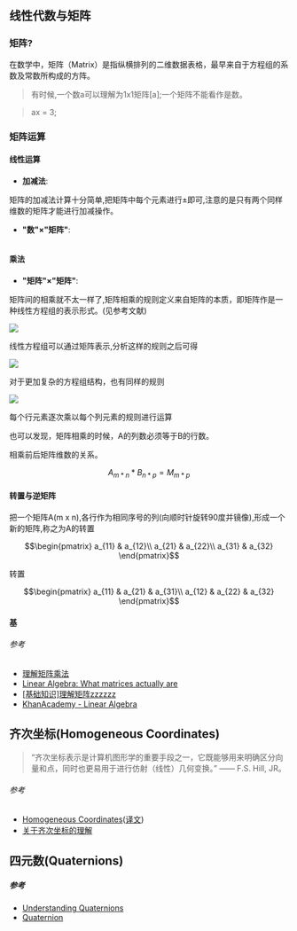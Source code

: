 ﻿## 线性代数与矩阵

### 矩阵?
在数学中，矩阵（Matrix）是指纵横排列的二维数据表格，最早来自于方程组的系数及常数所构成的方阵。

> 有时候,一个数a可以理解为1x1矩阵[a];一个矩阵不能看作是数。

> ax = 3;

### 矩阵运算

#### 线性运算

- **加减法**:

矩阵的加减法计算十分简单,把矩阵中每个元素进行±即可,注意的是只有两个同样维数的矩阵才能进行加减操作。

- **"数"×"矩阵"**:

<img src="http://www.ruanyifeng.com/blogimg/asset/2015/bg2015090102.png" alt="" title="插图来自于www.ruanyifeng.com(c)" style="max-width:230px">

#### 乘法

- **"矩阵"×"矩阵"**:

矩阵间的相乘就不太一样了,矩阵相乘的规则定义来自矩阵的本质，即矩阵作是一种线性方程组的表示形式。(见参考文献)

<img  src="http://7o51mi.com1.z0.glb.clouddn.com/webgl/20150913/illustration1.PNG" style="max-width:200px">

线性方程组可以通过矩阵表示,分析这样的规则之后可得

<img  src="http://7o51mi.com1.z0.glb.clouddn.com/webgl/20150913/illustration2(1).PNG" style="max-width:260px">

对于更加复杂的方程组结构，也有同样的规则

<img  src="http://7o51mi.com1.z0.glb.clouddn.com/webgl/20150913/illustration3(2).PNG" style="max-width:390px">

每个行元素逐次乘以每个列元素的规则进行运算

也可以发现，矩阵相乘的时候，A的列数必须等于B的行数。

相乘前后矩阵维数的关系。
````math
A_{m*n} * B_{n*p} = M_{m*p}
````

#### 转置与逆矩阵

把一个矩阵A(m x n),各行作为相同序号的列(向顺时针旋转90度并镜像),形成一个新的矩阵,称之为A的转置

`````math
\begin{pmatrix}
a_{11} & a_{12}\\ 
a_{21} & a_{22}\\ 
a_{31} & a_{32}
\end{pmatrix}
`````
转置
`````math
\begin{pmatrix}
a_{11} & a_{21} & a_{31}\\ 
a_{12} & a_{22} & a_{32}
\end{pmatrix}
`````


#### 基



###### 参考
- [理解矩阵乘法](http://www.ruanyifeng.com/blog/2015/09/matrix-multiplication.html)
- [Linear Algebra: What matrices actually are](https://nolaymanleftbehind.wordpress.com/2011/07/10/linear-algebra-what-matrices-actually-are/)
- [[基础知识]理解矩阵zzzzzz](http://www.opengpu.org/forum.php?mod=viewthread&tid=115)
- [KhanAcademy - Linear Algebra](https://www.youtube.com/watch?v=xyAuNHPsq-g&index=1)




## 齐次坐标(Homogeneous Coordinates)

> “齐次坐标表示是计算机图形学的重要手段之一，它既能够用来明确区分向量和点，同时也更易用于进行仿射（线性）几何变换。”
  —— F.S. Hill, JR。



###### 参考
- [Homogeneous Coordinates](http://www.songho.ca/math/homogeneous/homogeneous.html)([译文](http://blog.csdn.net/janestar/article/details/44244849))
- [关于齐次坐标的理解](http://www.cnblogs.com/lizhengjin/p/3781005.html)


## 四元数(Quaternions)

##### 参考

- [Understanding Quaternions](http://www.3dgep.com/understanding-quaternions/)
- [Quaternion](http://www.songho.ca/math/quaternion/quaternion.html)